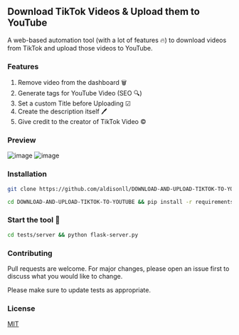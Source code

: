 ## Download TikTok Videos & Upload them to YouTube
A web-based automation tool (with a lot of features 🔥) to download videos from TikTok and upload those videos to YouTube.
### Features
1. Remove video from the dashboard 🗑️
1. Generate tags for YouTube Video (SEO 🔍)
2. Set a custom Title before Uploading ☑
3. Create the description itself 🖊
4. Give credit to the creator of TikTok Video ©️
### Preview 
![image](https://user-images.githubusercontent.com/34491203/144125194-d2fd9b0a-36e5-408a-87fb-dc5149c314d4.png)
![image](https://user-images.githubusercontent.com/34491203/144125338-396f1e82-1c80-425c-84c1-29af21455ce1.png)
### Installation
```bash
git clone https://github.com/aldisonll/DOWNLOAD-AND-UPLOAD-TIKTOK-TO-YOUTUBE.git
```
```bash
cd DOWNLOAD-AND-UPLOAD-TIKTOK-TO-YOUTUBE && pip install -r requirements.txt 
```
### Start the tool 🚀
```bash
cd tests/server && python flask-server.py
```
### Contributing
Pull requests are welcome. For major changes, please open an issue first to discuss what you would like to change.

Please make sure to update tests as appropriate.
### License
[MIT](https://github.com/aldisonll/DOWNLOAD-AND-UPLOAD-TIKTOK-TO-YOUTUBE/blob/main/LICENSE)
